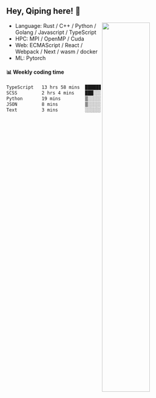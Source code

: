 

## Hey, Qiping here! :wave:

[<img align="right" width="50%" src="https://github-readme-stats.vercel.app/api?username=ppppqp&theme=dark&show_icons=true">](https://metrics.lecoq.io/ppppqp?template=classic)



-   Language: Rust / C++ / Python / Golang / Javascript / TypeScript
-   HPC: MPI / OpenMP / Cuda
-   Web: ECMAScript / React / Webpack / Next / wasm / docker
-   ML: Pytorch



#### :bar_chart: Weekly coding time

<!--START_SECTION:waka-->

```txt
TypeScript   13 hrs 58 mins  █████████████████████░░░░   84.11 %
SCSS         2 hrs 4 mins    ███░░░░░░░░░░░░░░░░░░░░░░   12.45 %
Python       19 mins         ▒░░░░░░░░░░░░░░░░░░░░░░░░   01.93 %
JSON         8 mins          ▒░░░░░░░░░░░░░░░░░░░░░░░░   00.85 %
Text         3 mins          ░░░░░░░░░░░░░░░░░░░░░░░░░   00.31 %
```

<!--END_SECTION:waka-->

